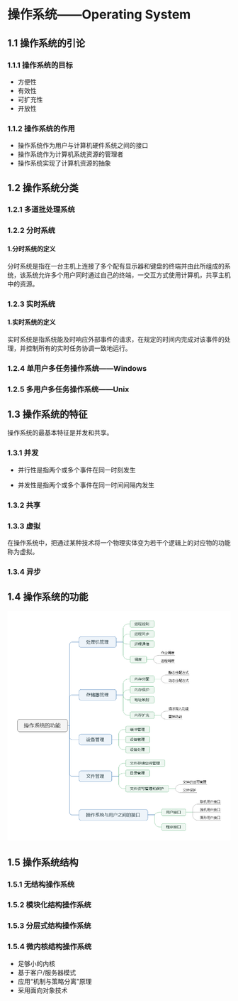 # 操作系统——Operating System

## 1.1 操作系统的引论

### 1.1.1 操作系统的目标

- 方便性
- 有效性
- 可扩充性
- 开放性

### 1.1.2 操作系统的作用

- 操作系统作为用户与计算机硬件系统之间的接口
- 操作系统作为计算机系统资源的管理者
- 操作系统实现了计算机资源的抽象

## 1.2 操作系统分类

### 1.2.1 多道批处理系统

### 1.2.2 分时系统

#### 1.分时系统的定义

分时系统是指在一台主机上连接了多个配有显示器和键盘的终端并由此所组成的系统，该系统允许多个用户同时通过自己的终端，一交互方式使用计算机，共享主机中的资源。

### 1.2.3 实时系统

#### 1.实时系统的定义

实时系统是指系统能及时响应外部事件的请求，在规定的时间内完成对该事件的处理，并控制所有的实时任务协调一致地运行。

### 1.2.4 单用户多任务操作系统——Windows

### 1.2.5 多用户多任务操作系统——Unix

## 1.3 操作系统的特征

操作系统的最基本特征是并发和共享。

### 1.3.1 并发

- 并行性是指两个或多个事件在同一时刻发生

- 并发性是指两个或多个事件在同一时间间隔内发生

### 1.3.2 共享

### 1.3.3 虚拟

在操作系统中，把通过某种技术将一个物理实体变为若干个逻辑上的对应物的功能称为虚拟。

### 1.3.4 异步

## 1.4 操作系统的功能

![](operating_system_function.png)

## 1.5 操作系统结构

### 1.5.1 无结构操作系统

### 1.5.2 模块化结构操作系统

### 1.5.3 分层式结构操作系统

### 1.5.4 微内核结构操作系统

- 足够小的内核
- 基于客户/服务器模式
- 应用“机制与策略分离”原理
- 采用面向对象技术



